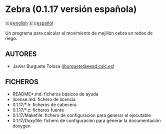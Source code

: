 Zebra (0.1.17 versión española)
==============================

:uk:[english](README.md) :es:[español](README.es.md)

Un programa para calcular el movimiento de mejillón cebra en redes de riego.

AUTORES
-------

* Javier Burguete Tolosa (jburguete@eead.csic.es)

FICHEROS
--------

* README\*.md: ficheros básicos de ayuda
* license.md: fichero de licencia
* 0.1.17/\*.h: ficheros de cabecera
* 0.1.17/\*.c: ficheros fuente
* 0.1.17/Makefile: fichero de configuración para generar el ejecutable
* 0.1.17/Doxyfile: fichero de configuración para generar la documentación doxygen
